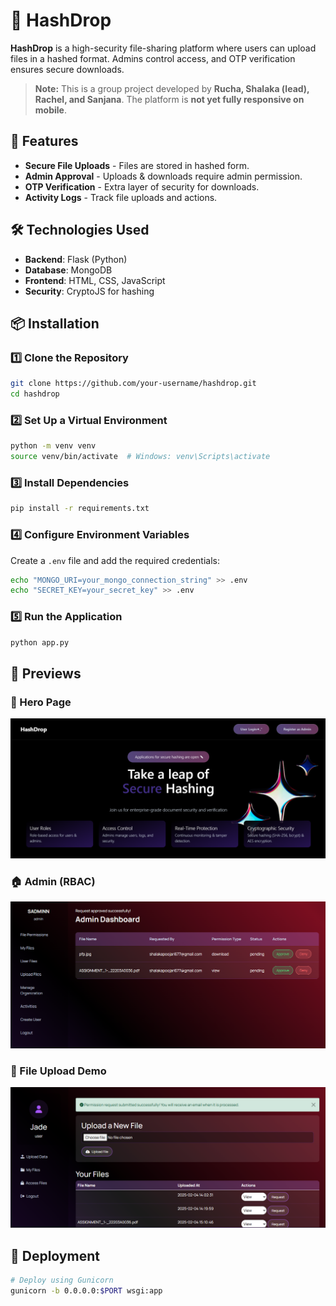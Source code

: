 # 🔐 HashDrop

**HashDrop** is a high-security file-sharing platform where users can upload files in a hashed format. Admins control access, and OTP verification ensures secure downloads.

> **Note:** This is a group project developed by **Rucha, Shalaka (lead), Rachel, and Sanjana**. The platform is **not yet fully responsive on mobile**.

## 🚀 Features
- **Secure File Uploads** - Files are stored in hashed form.
- **Admin Approval** - Uploads & downloads require admin permission.
- **OTP Verification** - Extra layer of security for downloads.
- **Activity Logs** - Track file uploads and actions.

## 🛠 Technologies Used
- **Backend**: Flask (Python)
- **Database**: MongoDB
- **Frontend**: HTML, CSS, JavaScript
- **Security**: CryptoJS for hashing

## 📦 Installation
### 1️⃣ Clone the Repository
```sh
git clone https://github.com/your-username/hashdrop.git
cd hashdrop
```

### 2️⃣ Set Up a Virtual Environment
```sh
python -m venv venv
source venv/bin/activate  # Windows: venv\Scripts\activate
```

### 3️⃣ Install Dependencies
```sh
pip install -r requirements.txt
```

### 4️⃣ Configure Environment Variables
Create a `.env` file and add the required credentials:
```sh
echo "MONGO_URI=your_mongo_connection_string" >> .env
echo "SECRET_KEY=your_secret_key" >> .env
```

### 5️⃣ Run the Application
```sh
python app.py
```

## 📸 Previews

### 🔑 Hero Page
![Login Page](https://github.com/shalakapoojari/HashDrop/blob/main/preview/hero.png)

### 🏠 Admin (RBAC)
![Dashboard](https://github.com/shalakapoojari/HashDrop/blob/main/preview/admindashboard.png)

### 📂 File Upload Demo
![File Upload](https://github.com/shalakapoojari/HashDrop/blob/main/preview/userdashboard.png)

## 🚀 Deployment
```sh
# Deploy using Gunicorn
gunicorn -b 0.0.0.0:$PORT wsgi:app
```


